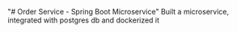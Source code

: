 "# Order Service - Spring Boot Microservice" 
Built a microservice, integrated with postgres db and dockerized it
